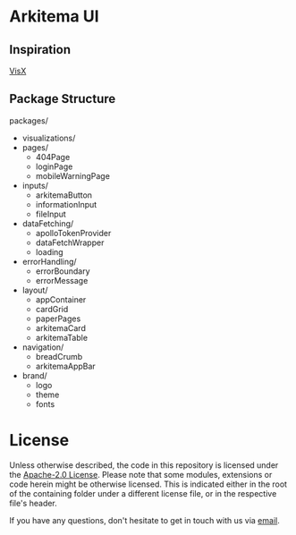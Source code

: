 # Arkitema UI

## Inspiration

[VisX](https://github.com/airbnb/visx)

## Package Structure

packages/

- visualizations/
- pages/
  - 404Page
  - loginPage
  - mobileWarningPage
- inputs/
  - arkitemaButton
  - informationInput
  - fileInput
- dataFetching/
  - apolloTokenProvider
  - dataFetchWrapper
  - loading
- errorHandling/
  - errorBoundary
  - errorMessage
- layout/
  - appContainer
  - cardGrid
  - paperPages
  - arkitemaCard
  - arkitemaTable
- navigation/
  - breadCrumb
  - arkitemaAppBar
- brand/
  - logo
  - theme
  - fonts

# License

Unless otherwise described, the code in this repository is licensed under the [Apache-2.0 License](LICENSE). Please note
that some modules, extensions or code herein might be otherwise licensed. This is indicated either in the root of the
containing folder under a different license file, or in the respective file's header.

If you have any questions, don't hesitate to get in touch with us via [email](mailto:chrk@arkitema.com).
